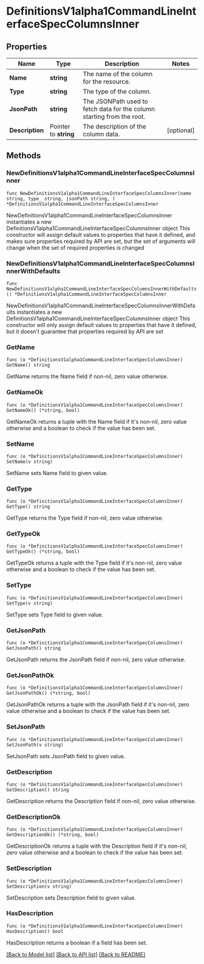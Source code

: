 # DefinitionsV1alpha1CommandLineInterfaceSpecColumnsInner

## Properties

Name | Type | Description | Notes
------------ | ------------- | ------------- | -------------
**Name** | **string** | The name of the column for the resource. | 
**Type** | **string** | The type of the column. | 
**JsonPath** | **string** | The JSONPath used to fetch data for the column starting from the root. | 
**Description** | Pointer to **string** | The description of the column data. | [optional] 

## Methods

### NewDefinitionsV1alpha1CommandLineInterfaceSpecColumnsInner

`func NewDefinitionsV1alpha1CommandLineInterfaceSpecColumnsInner(name string, type_ string, jsonPath string, ) *DefinitionsV1alpha1CommandLineInterfaceSpecColumnsInner`

NewDefinitionsV1alpha1CommandLineInterfaceSpecColumnsInner instantiates a new DefinitionsV1alpha1CommandLineInterfaceSpecColumnsInner object
This constructor will assign default values to properties that have it defined,
and makes sure properties required by API are set, but the set of arguments
will change when the set of required properties is changed

### NewDefinitionsV1alpha1CommandLineInterfaceSpecColumnsInnerWithDefaults

`func NewDefinitionsV1alpha1CommandLineInterfaceSpecColumnsInnerWithDefaults() *DefinitionsV1alpha1CommandLineInterfaceSpecColumnsInner`

NewDefinitionsV1alpha1CommandLineInterfaceSpecColumnsInnerWithDefaults instantiates a new DefinitionsV1alpha1CommandLineInterfaceSpecColumnsInner object
This constructor will only assign default values to properties that have it defined,
but it doesn't guarantee that properties required by API are set

### GetName

`func (o *DefinitionsV1alpha1CommandLineInterfaceSpecColumnsInner) GetName() string`

GetName returns the Name field if non-nil, zero value otherwise.

### GetNameOk

`func (o *DefinitionsV1alpha1CommandLineInterfaceSpecColumnsInner) GetNameOk() (*string, bool)`

GetNameOk returns a tuple with the Name field if it's non-nil, zero value otherwise
and a boolean to check if the value has been set.

### SetName

`func (o *DefinitionsV1alpha1CommandLineInterfaceSpecColumnsInner) SetName(v string)`

SetName sets Name field to given value.


### GetType

`func (o *DefinitionsV1alpha1CommandLineInterfaceSpecColumnsInner) GetType() string`

GetType returns the Type field if non-nil, zero value otherwise.

### GetTypeOk

`func (o *DefinitionsV1alpha1CommandLineInterfaceSpecColumnsInner) GetTypeOk() (*string, bool)`

GetTypeOk returns a tuple with the Type field if it's non-nil, zero value otherwise
and a boolean to check if the value has been set.

### SetType

`func (o *DefinitionsV1alpha1CommandLineInterfaceSpecColumnsInner) SetType(v string)`

SetType sets Type field to given value.


### GetJsonPath

`func (o *DefinitionsV1alpha1CommandLineInterfaceSpecColumnsInner) GetJsonPath() string`

GetJsonPath returns the JsonPath field if non-nil, zero value otherwise.

### GetJsonPathOk

`func (o *DefinitionsV1alpha1CommandLineInterfaceSpecColumnsInner) GetJsonPathOk() (*string, bool)`

GetJsonPathOk returns a tuple with the JsonPath field if it's non-nil, zero value otherwise
and a boolean to check if the value has been set.

### SetJsonPath

`func (o *DefinitionsV1alpha1CommandLineInterfaceSpecColumnsInner) SetJsonPath(v string)`

SetJsonPath sets JsonPath field to given value.


### GetDescription

`func (o *DefinitionsV1alpha1CommandLineInterfaceSpecColumnsInner) GetDescription() string`

GetDescription returns the Description field if non-nil, zero value otherwise.

### GetDescriptionOk

`func (o *DefinitionsV1alpha1CommandLineInterfaceSpecColumnsInner) GetDescriptionOk() (*string, bool)`

GetDescriptionOk returns a tuple with the Description field if it's non-nil, zero value otherwise
and a boolean to check if the value has been set.

### SetDescription

`func (o *DefinitionsV1alpha1CommandLineInterfaceSpecColumnsInner) SetDescription(v string)`

SetDescription sets Description field to given value.

### HasDescription

`func (o *DefinitionsV1alpha1CommandLineInterfaceSpecColumnsInner) HasDescription() bool`

HasDescription returns a boolean if a field has been set.


[[Back to Model list]](../README.md#documentation-for-models) [[Back to API list]](../README.md#documentation-for-api-endpoints) [[Back to README]](../README.md)


